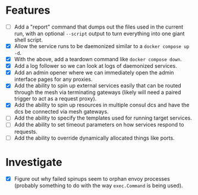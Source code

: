 # Features

- [ ] Add a "report" command that dumps out the files used in the current run, with an optional `--script` output to turn everything into one giant shell script.
- [x] Allow the service runs to be daemonized similar to a `docker compose up -d`.
- [x] With the above, add a teardown command like `docker compose down`.
- [x] Add a log follower so we can look at logs of daemonized services.
- [x] Add an admin opener where we can immediately open the admin interface pages for any proxies.
- [x] Add the ability to spin up external services easily that can be routed through the mesh via terminating gateways (likely will need a paired trigger to act as a request proxy).
- [x] Add the ability to spin up resources in multiple consul dcs and have the dcs be connected via mesh gateways.
- [ ] Add the ability to specify the templates used for running target services.
- [ ] Add the ability to set timeout parameters on how services respond to requests.
- [ ] Add the ability to override dynamically allocated things like ports.

# Investigate

- [x] Figure out why failed spinups seem to orphan envoy processes (probably something to do with the way `exec.Command` is being used).